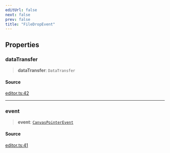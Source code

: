 ```yaml
---
editUrl: false
next: false
prev: false
title: "FileDropEvent"
---
```


## Properties

### dataTransfer

> **dataTransfer**: `DataTransfer`

#### Source

[editor.ts:42](https://github.com/dgmjs/dgmjs/blob/main/packages/core/src/editor.ts#L42)

***

### event

> **event**: [`CanvasPointerEvent`](/api-core/classes/canvaspointerevent/)

#### Source

[editor.ts:41](https://github.com/dgmjs/dgmjs/blob/main/packages/core/src/editor.ts#L41)
